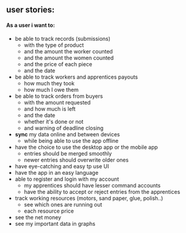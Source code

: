 ## user stories:
#### As a user i want to:
- be able to track records (submissions)
	- with the type of product
	- and the amount the worker counted
	- and the amount the women counted
	- and the price of each piece
	- and the date
- be able to track workers and apprentices payouts
	- how much they took
	- how much I owe them
- be able to track orders from buyers
	- with the amount requested
	- and how much is left
	- and the date
	- whether it's done or not
	- and warning of deadline closing
- **sync** my data online and between  devices
	- while being able to use the app offline
- have the choice to use the desktop app or the mobile app
	- entries should be merged smoothly
	- newer entries should overwrite older ones
- have eye-catching and easy tp use UI
- have the app in an easy language
- able to register and login with my account
	- my apprentices should have lesser command accounts
	- have the ability to accept or reject entries from the apprentices
- track working resources (motors, sand paper, glue, polish..)
	- see which ones are running out
	- each resource price
- see the net money
- see my important data in graphs